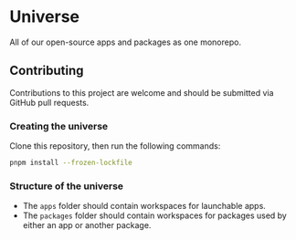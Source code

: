 # Universe

All of our open-source apps and packages as one monorepo.

## Contributing

Contributions to this project are welcome and should be submitted via GitHub pull requests.

### Creating the universe

Clone this repository, then run the following commands:

```bash
pnpm install --frozen-lockfile
```

### Structure of the universe

- The `apps` folder should contain workspaces for launchable apps.
- The `packages` folder should contain workspaces for packages used by either an app or another package.
